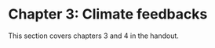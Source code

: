 Chapter 3: Climate feedbacks
============================

This section covers chapters 3 and 4 in the handout.